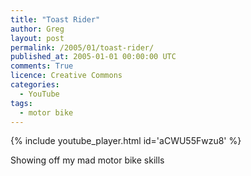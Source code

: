 ```yaml
---
title: "Toast Rider"
author: Greg
layout: post
permalink: /2005/01/toast-rider/
published_at: 2005-01-01 00:00:00 UTC
comments: True
licence: Creative Commons
categories:
  - YouTube
tags:
  - motor bike
---
```


{% include youtube_player.html id='aCWU55Fwzu8' %}

Showing off my mad motor bike skills

